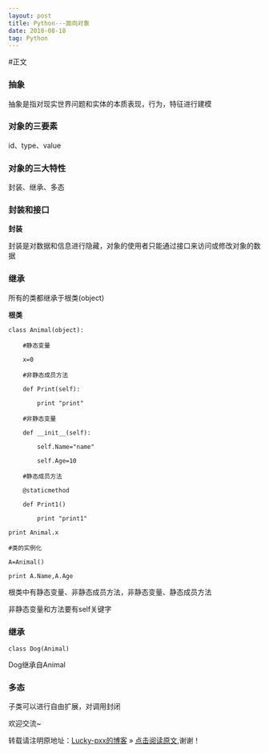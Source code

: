 ```yaml
---
layout: post
title: Python---面向对象
date: 2018-08-18
tag: Python
---  
```


#正文

### 抽象

抽象是指对现实世界问题和实体的本质表现，行为，特征进行建模

### 对象的三要素

id、type、value

### 对象的三大特性

封装、继承、多态

### 封装和接口

**封装**

封装是对数据和信息进行隐藏，对象的使用者只能通过接口来访问或修改对象的数据

### 继承

所有的类都继承于根类(object)

**根类**

	class Animal(object):

		#静态变量

	    x=0 

		#非静态成员方法

		def Print(self):

			print "print" 

		#非静态变量

		def __init__(self):

			self.Name="name"

			self.Age=10
		
		#静态成员方法

		@staticmethod

		def Print1()

			print "print1"

	print Animal.x

	#类的实例化

	A=Animal()

	print A.Name,A.Age

	

根类中有静态变量、非静态成员方法，非静态变量、静态成员方法

非静态变量和方法要有self关键字

### 继承

	class Dog(Animal)

Dog继承自Animal

### 多态

子类可以进行自由扩展，对调用封闭

欢迎交流~
  
转载请注明原地址：[Lucky-pxx的博客](http://www.bingoxin.top) » [点击阅读原文](http://www.bingoxin.top/2018/08/Python%E4%B9%8B%E9%9D%A2%E5%90%91%E5%AF%B9%E8%B1%A1/),谢谢！

